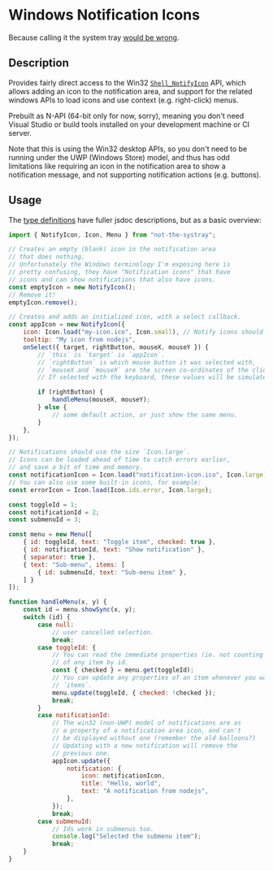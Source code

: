 # Windows Notification Icons

Because calling it the system tray [would be wrong](https://devblogs.microsoft.com/oldnewthing/20030910-00/?p=42583).

## Description

Provides fairly direct access to the Win32
[`Shell_NotifyIcon`](https://docs.microsoft.com/en-nz/windows/desktop/api/shellapi/nf-shellapi-shell_notifyiconw)
API, which allows adding an icon to the notification area, and
support for the related windows APIs to load icons and use context
(e.g. right-click) menus.

Prebuilt as N-API (64-bit only for now, sorry), meaning you
don't need Visual Studio or build tools installed on your
development machine or CI server.

Note that this is using the Win32 desktop APIs, so you don't
need to be running under the UWP (Windows Store) model,
and thus has odd limitations like requiring an icon in the
notification area to show a notification message, and not
supporting notification actions (e.g. buttons).

## Usage

The [type definitions](index.d.ts) have fuller jsdoc descriptions,
but as a basic overview:

```js
import { NotifyIcon, Icon, Menu } from "not-the-systray";

// Creates an empty (blank) icon in the notification area
// that does nothing.
// Unfortunately the Windows terminology I'm exposing here is
// pretty confusing, they have "Notification icons" that have
// icons and can show notifications that also have icons.
const emptyIcon = new NotifyIcon();
// Remove it!
emptyIcon.remove();

// Creates and adds an initialized icon, with a select callback.
const appIcon = new NotifyIcon({
    icon: Icon.load("my-icon.ico", Icon.small), // Notify icons should use 
    tooltip: "My icon from nodejs",
    onSelect({ target, rightButton, mouseX, mouseY }) {
        // `this` is `target` is `appIcon`.
        // `rightButton` is which mouse button it was selected with,
        // `mouseX and `mouseX` are the screen co-ordinates of the click.
        // If selected with the keyboard, these values will be simulated.

        if (rightButton) {
            handleMenu(mouseX, mouseY);
        } else {
            // some default action, or just show the same menu.
        }
    },
});

// Notifications should use the size `Icon.large`.
// Icons can be loaded ahead of time to catch errors earlier,
// and save a bit of time and memory.
const notificationIcon = Icon.load("notification-icon.ico", Icon.large);
// You can also use some built-in icons, for example:
const errorIcon = Icon.load(Icon.ids.error, Icon.large);

const toggleId = 1;
const notificationId = 2;
const submenuId = 3;

const menu = new Menu([
    { id: toggleId, text: "Toggle item", checked: true },
    { id: notificationId, text: "Show notification" },
    { separator: true },
    { text: "Sub-menu", items: [
        { id: submenuId, text: "Sub-menu item" },
    ] }
]);

function handleMenu(x, y) {
    const id = menu.showSync(x, y);
    switch (id) {
        case null:
            // user cancelled selection.
            break;
        case toggleId: {
            // You can read the immediate properties (ie. not counting `items`)
            // of any item by id.
            const { checked } = menu.get(toggleId);
            // You can update any properties of an item whenever you want, including
            // `items`.
            menu.update(toggleId, { checked: !checked });
            break;
        }
        case notificationId:
            // The win32 (non-UWP) model of notifications are as
            // a property of a notification area icon, and can't
            // be displayed without one (remember the old balloons?)
            // Updating with a new notification will remove the
            // previous one.
            appIcon.update({
                notification: {
                    icon: notificationIcon,
                    title: "Hello, world",
                    text: "A notification from nodejs",
                },
            });
            break;
        case submenuId:
            // Ids work in submenus too.
            console.log("Selected the submenu item");
            break;
    }
}
```
